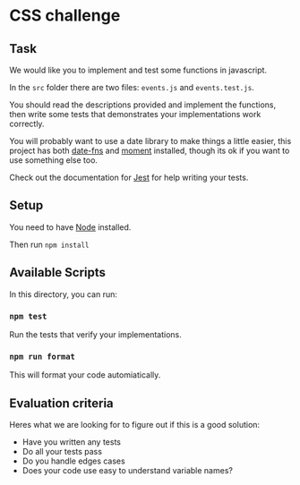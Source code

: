 # CSS challenge

## Task

We would like you to implement and test some functions in javascript.

In the `src` folder there are two files: `events.js` and `events.test.js`.

You should read the descriptions provided and implement the functions, then
write some tests that demonstrates your implementations work correctly.

You will probably want to use a date library to make things a little easier,
this project has both [date-fns](https://date-fns.org) and
[moment](https://momentjs.com) installed, though its ok if you want to use
something else too.

Check out the documentation for [Jest](https://jestjs.io) for help writing your
tests.

## Setup

You need to have [Node](https://nodejs.org/en/) installed.

Then run `npm install`

## Available Scripts

In this directory, you can run:

### `npm test`

Run the tests that verify your implementations.

### `npm run format`

This will format your code automiatically.

## Evaluation criteria

Heres what we are looking for to figure out if this is a good solution:

- Have you written any tests
- Do all your tests pass
- Do you handle edges cases
- Does your code use easy to understand variable names?

